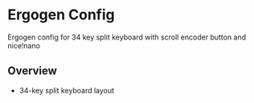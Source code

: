 # Ergogen Config

Ergogen config for 34 key split keyboard with scroll encoder button and nice!nano

## Overview

- 34-key split keyboard layout
